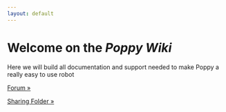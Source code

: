 ```yaml
---
layout: default
---
```


<div class="jumbotron">
  <h1>Welcome on the <em>Poppy Wiki</em></h1>
  <p>Here we will build all documentation and support needed to make Poppy a really easy to use robot
</p>

<div class="row">
  <div class="col-sm-4 col-sm-offset-1">
    <p><a href="https://poppy-project-forum.bordeaux.inria.fr/" class="btn btn-primary btn-lg btn-block" role="button" target="_blank"><i class="fa fa-users fa-fw"></i> Forum &raquo;</a></p>
  </div>
  <div class="col-sm-4 col-sm-offset-1">
    <p><a href="https://drive.google.com/folderview?id=0B_q9MlqcWxlNeHlHcjdXdmhIRXc&usp=sharing" class="btn btn-info btn-lg btn-block" role="button" target="_blank"> <i class="fa fa-folder-open fa-fw"></i>Sharing Folder &raquo;</a></p>
  </div>
  </div>
</div>
